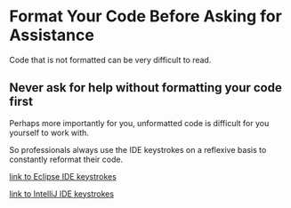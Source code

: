 # Format Your Code Before Asking for Assistance

Code that is not formatted can be very difficult to read.

## Never ask for help without formatting your code first

Perhaps more importantly for you, unformatted code is difficult for you yourself to work with. 

So professionals always use the IDE keystrokes on a reflexive basis to constantly reformat their code.

[link to Eclipse IDE keystrokes](../item/KEYBOARD_COMMANDS_ECLIPSE.md)

[link to IntelliJ IDE keystrokes](../item/KEYBOARD_COMMANDS_INTELLIJ.md)
